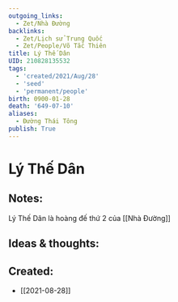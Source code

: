 ```yaml
---
outgoing_links:
  - Zet/Nhà Đường
backlinks:
  - Zet/Lịch sử Trung Quốc
  - Zet/People/Võ Tắc Thiên
title: Lý Thế Dân
UID: 210828135532
tags:
  - 'created/2021/Aug/28'
  - 'seed'
  - 'permanent/people'
birth: 0900-01-28
death: '649-07-10'
aliases:
  - Đường Thái Tông
publish: True
---
```

# Lý Thế Dân

## Notes:
Lý Thế Dân là hoàng đế thứ 2 của [[Nhà Đường]]

## Ideas & thoughts:

## Created:
- [[2021-08-28]]

